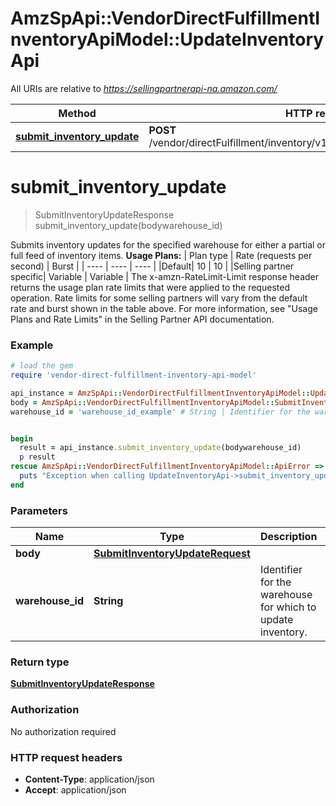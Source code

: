 # AmzSpApi::VendorDirectFulfillmentInventoryApiModel::UpdateInventoryApi

All URIs are relative to *https://sellingpartnerapi-na.amazon.com/*

Method | HTTP request | Description
------------- | ------------- | -------------
[**submit_inventory_update**](UpdateInventoryApi.md#submit_inventory_update) | **POST** /vendor/directFulfillment/inventory/v1/warehouses/{warehouseId}/items | 

# **submit_inventory_update**
> SubmitInventoryUpdateResponse submit_inventory_update(bodywarehouse_id)



Submits inventory updates for the specified warehouse for either a partial or full feed of inventory items.  **Usage Plans:**  | Plan type | Rate (requests per second) | Burst | | ---- | ---- | ---- | |Default| 10 | 10 | |Selling partner specific| Variable | Variable |  The x-amzn-RateLimit-Limit response header returns the usage plan rate limits that were applied to the requested operation. Rate limits for some selling partners will vary from the default rate and burst shown in the table above. For more information, see \"Usage Plans and Rate Limits\" in the Selling Partner API documentation.

### Example
```ruby
# load the gem
require 'vendor-direct-fulfillment-inventory-api-model'

api_instance = AmzSpApi::VendorDirectFulfillmentInventoryApiModel::UpdateInventoryApi.new
body = AmzSpApi::VendorDirectFulfillmentInventoryApiModel::SubmitInventoryUpdateRequest.new # SubmitInventoryUpdateRequest | 
warehouse_id = 'warehouse_id_example' # String | Identifier for the warehouse for which to update inventory.


begin
  result = api_instance.submit_inventory_update(bodywarehouse_id)
  p result
rescue AmzSpApi::VendorDirectFulfillmentInventoryApiModel::ApiError => e
  puts "Exception when calling UpdateInventoryApi->submit_inventory_update: #{e}"
end
```

### Parameters

Name | Type | Description  | Notes
------------- | ------------- | ------------- | -------------
 **body** | [**SubmitInventoryUpdateRequest**](SubmitInventoryUpdateRequest.md)|  | 
 **warehouse_id** | **String**| Identifier for the warehouse for which to update inventory. | 

### Return type

[**SubmitInventoryUpdateResponse**](SubmitInventoryUpdateResponse.md)

### Authorization

No authorization required

### HTTP request headers

 - **Content-Type**: application/json
 - **Accept**: application/json



